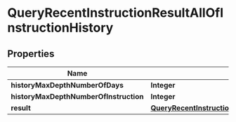 

# QueryRecentInstructionResultAllOfInstructionHistory


## Properties

| Name | Type | Description | Notes |
|------------ | ------------- | ------------- | -------------|
|**historyMaxDepthNumberOfDays** | **Integer** |  |  |
|**historyMaxDepthNumberOfInstruction** | **Integer** |  |  |
|**result** | [**QueryRecentInstructionResultAllOfInstructionHistoryResult**](QueryRecentInstructionResultAllOfInstructionHistoryResult.md) |  |  |



